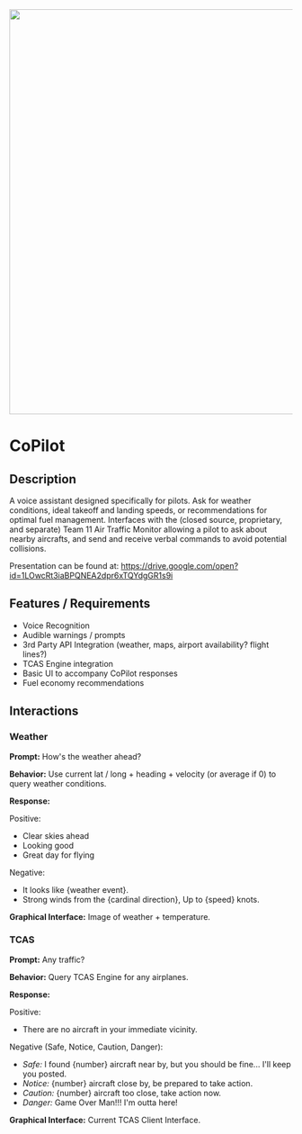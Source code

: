 <img src="Documentation/Images/CoPilotLogo@2x.png" width="720" style="margin:auto;display:block">

# CoPilot

## Description
A voice assistant designed specifically for pilots. Ask for weather conditions, ideal takeoff and landing speeds, or recommendations for optimal fuel management. Interfaces with the (closed source, proprietary, and separate) Team 11 Air Traffic Monitor allowing a pilot to ask about nearby aircrafts, and send and receive verbal commands to avoid potential collisions.

Presentation can be found at: https://drive.google.com/open?id=1LOwcRt3iaBPQNEA2dpr6xTQYdgGR1s9i

## Features / Requirements

 - Voice Recognition
 - Audible warnings / prompts
 - 3rd Party API Integration (weather, maps, airport availability? flight lines?)
 - TCAS Engine integration
 - Basic UI to accompany CoPilot responses
 - Fuel economy recommendations

## Interactions

### Weather

**Prompt:** How's the weather ahead?

**Behavior:** Use current lat / long + heading + velocity (or average if 0) to query weather conditions.

**Response:**

Positive:

- Clear skies ahead
- Looking good
- Great day for flying

Negative:

- It looks like {weather event}.
- Strong winds from the {cardinal direction}, Up to {speed} knots.

**Graphical Interface:** Image of weather + temperature.

### TCAS

**Prompt:** Any traffic?

**Behavior:** Query TCAS Engine for any airplanes.

**Response:** 

Positive:

- There are no aircraft in your immediate vicinity.

Negative (Safe, Notice, Caution, Danger):

- *Safe:* I found {number} aircraft near by, but you should be fine... I'll keep you posted.
- *Notice:* {number} aircraft close by, be prepared to take action.
- *Caution:* {number} aircraft too close, take action now.
- *Danger:* Game Over Man!!! I'm outta here!

**Graphical Interface:** Current TCAS Client Interface.

